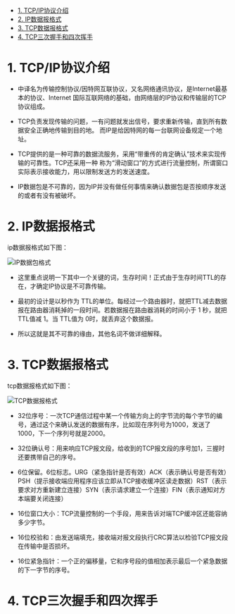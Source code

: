 <!-- GFM-TOC -->
* [1. TCP/IP协议介绍](#1-tcp/ip协议介绍)
* [2. IP数据报格式](#2-ip数据报格式)
* [3. TCP数据报格式](#3-tcp数据报格式)
* [4. TCP三次握手和四次挥手](#4-tcp三次握手和四次挥手)
<!-- GFM-TOC -->

# 1. TCP/IP协议介绍

   - 中译名为传输控制协议/因特网互联协议，又名网络通讯协议，是Internet最基本的协议、Internet
    国际互联网络的基础，由网络层的IP协议和传输层的TCP协议组成。

   - TCP负责发现传输的问题，一有问题就发出信号，要求重新传输，直到所有数据安全正确地传输到目的地。
    而IP是给因特网的每一台联网设备规定一个地址。

   - TCP提供的是一种可靠的数据流服务，采用“带重传的肯定确认”技术来实现传输的可靠性。TCP还采用一种
    称为“滑动窗口”的方式进行流量控制，所谓窗口实际表示接收能力，用以限制发送方的发送速度。

   - IP数据包是不可靠的，因为IP并没有做任何事情来确认数据包是否按顺序发送的或者有没有被破坏。

# 2. IP数据报格式

ip数据报格式如下图：

![IP数据包格式](https://github.com/553899811/NewBie-Plan/raw/master/计算机网络/img/ipgs.png)

   - 这里重点说明一下其中一个关键的词，生存时间！正式由于生存时间TTL的存在，才确定IP协议是不可靠传输。

   - 最初的设计是以秒作为 TTL的单位。每经过一个路由器时，就把TTL减去数据报在路由器消耗掉的一段时间。若数据报在路由器消耗的时间小于 1 秒，就把TTL值减 1。当 TTL值为 0时，就丢弃这个数据报。

   - 所以这就是其不可靠的缘由，其他名词不做详细解释。

# 3. TCP数据报格式

tcp数据报格式如下图：

![TCP数据报格式](https://github.com/553899811/NewBie-Plan/raw/master/计算机网络/img/tcptb.png)

   - 32位序号：一次TCP通信过程中某一个传输方向上的字节流的每个字节的编号，通过这个来确认发送的数据有序，比如现在序列号为1000，发送了1000，下一个序列号就是2000。

   - 32位确认号：用来响应TCP报文段，给收到的TCP报文段的序号加1，三握时还要携带自己的序号。

   - 6位保留。6位标志。URG（紧急指针是否有效）ACK（表示确认号是否有效）PSH（提示接收端应用程序应该立即从TCP接收缓冲区读走数据）RST（表示要求对方重新建立连接）SYN（表示请求建立一个连接）FIN（表示通知对方本端要关闭连接）

   - 16位窗口大小：TCP流量控制的一个手段，用来告诉对端TCP缓冲区还能容纳多少字节。

   - 16位校验和：由发送端填充，接收端对报文段执行CRC算法以检验TCP报文段在传输中是否损坏。

   - 16位紧急指针：一个正的偏移量，它和序号段的值相加表示最后一个紧急数据的下一字节的序号。
   
# 4. TCP三次握手和四次挥手
